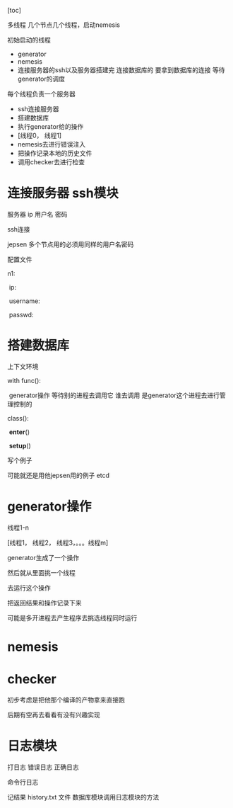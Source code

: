 [toc]



多线程 几个节点几个线程，启动nemesis

初始启动的线程

* generator
* nemesis
* 连接服务器的ssh以及服务器搭建完 连接数据库的 要拿到数据库的连接 等待generator的调度

每个线程负责一个服务器

* ssh连接服务器
* 搭建数据库
* 执行generator给的操作
* [线程0， 线程1]
* nemesis去进行错误注入
* 把操作记录本地的历史文件
* 调用checker去进行检查

# 连接服务器 ssh模块

服务器 ip 用户名 密码

ssh连接

jepsen 多个节点用的必须用同样的用户名密码

配置文件

n1:

​	ip:

​    username:

​	passwd:

# 搭建数据库

上下文环境

with func():

​	generator操作 等待别的进程去调用它 谁去调用 是generator这个进程去进行管理控制的

class():

​	__enter__()

​	__setup__()

写个例子

可能就还是用他jepsen用的例子 etcd

# generator操作

线程1-n

[线程1， 线程2， 线程3，。。。线程m]

generator生成了一个操作

然后就从里面挑一个线程

去运行这个操作

把返回结果和操作记录下来

可能是多开进程去产生程序去挑选线程同时运行

# nemesis







# checker

初步考虑是把他那个编译的产物拿来直接跑

后期有空再去看看有没有兴趣实现

# 日志模块

打日志 错误日志 正确日志

命令行日志

记结果  history.txt 文件 数据库模块调用日志模块的方法